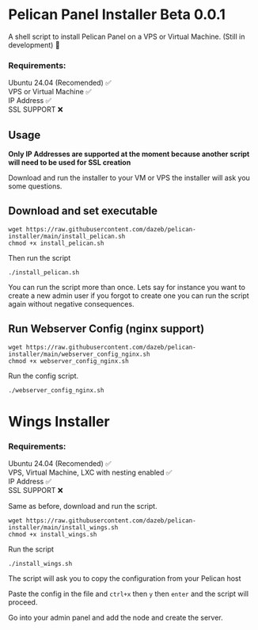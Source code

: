 # Pelican Panel Installer Beta 0.0.1
A shell script to install Pelican Panel on a VPS or Virtual Machine. (Still in development) 🚧

### Requirements:   
Ubuntu 24.04 (Recomended) ✅  
VPS or Virtual Machine ✅  
IP Address ✅  
SSL SUPPORT ❌  

## Usage  

**Only IP Addresses are supported at the moment because another script will need to be used for SSL creation**

Download and run the installer to your VM or VPS the installer will ask you some questions.


## Download and set executable
```shell
wget https://raw.githubusercontent.com/dazeb/pelican-installer/main/install_pelican.sh
chmod +x install_pelican.sh
```
Then run the script
```shell
./install_pelican.sh
```

You can run the script more than once. Lets say for instance you want to create a new admin user if you forgot to create one you can run the script again without negative consequences.  

## Run Webserver Config (nginx support)  

```shell
wget https://raw.githubusercontent.com/dazeb/pelican-installer/main/webserver_config_nginx.sh
chmod +x webserver_config_nginx.sh
```
Run the config script.  

```shell
./webserver_config_nginx.sh
```

# Wings Installer  

### Requirements:   
Ubuntu 24.04 (Recomended) ✅  
VPS, Virtual Machine, LXC with nesting enabled ✅  
IP Address ✅  
SSL SUPPORT ❌  

Same as before, download and run the script.  

```shell
wget https://raw.githubusercontent.com/dazeb/pelican-installer/main/install_wings.sh
chmod +x install_wings.sh
```
Run the script  

```shell
./install_wings.sh
```

The script will ask you to copy the configuration from your Pelican host

Paste the config in the file and `ctrl+x` then `y` then `enter` and the script will proceed.

Go into your admin panel and add the node and create the server.
